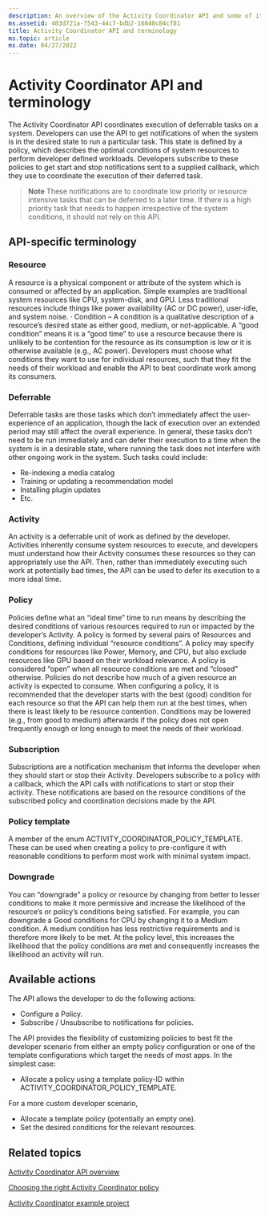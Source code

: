 ```yaml
---
description: An overview of the Activity Coordinator API and some of its common terms.
ms.assetid: 483d721a-7543-44c7-bdb2-16848c84cf81
title: Activity Coordinator API and terminology
ms.topic: article
ms.date: 04/27/2022
---
```


# Activity Coordinator API and terminology

The Activity Coordinator API coordinates execution of deferrable tasks on a system. Developers can use the API to get notifications of when the system is in the desired state to run a particular task. This state is defined by a policy, which describes the optimal conditions of system resources to perform developer defined workloads. Developers subscribe to these policies to get start and stop notifications sent to a supplied callback, which they use to coordinate the execution of their deferred task.

>**Note** These notifications are to coordinate low priority or resource intensive tasks that can be deferred to a later time. If there is a high priority task that needs to happen irrespective of the system conditions, it should not rely on this API.

## API-specific terminology

### Resource

A resource is a physical component or attribute of the system which is consumed or affected by an application. Simple examples are traditional system resources like CPU, system-disk, and GPU. Less traditional resources include things like power availability (AC or DC power), user-idle, and system noise. · Condition – A condition is a qualitative description of a resource’s desired state as either good, medium, or not-applicable. A “good condition” means it is a “good time” to use a resource because there is unlikely to be contention for the resource as its consumption is low or it is otherwise available (e.g., AC power). Developers must choose what conditions they want to use for individual resources, such that they fit the needs of their workload and enable the API to best coordinate work among its consumers.

### Deferrable

Deferrable tasks are those tasks which don’t immediately affect the user-experience of an application, though the lack of execution over an extended period may still affect the overall experience. In general, these tasks don’t need to be run immediately and can defer their execution to a time when the system is in a desirable state, where running the task does not interfere with other ongoing work in the system. Such tasks could include:

- Re-indexing a media catalog
- Training or updating a recommendation model
- Installing plugin updates
- Etc.

### Activity

An activity is a deferrable unit of work as defined by the developer. Activities inherently consume system resources to execute, and developers must understand how their Activity consumes these resources so they can appropriately use the API. Then, rather than immediately executing such work at potentially bad times, the API can be used to defer its execution to a more ideal time.

### Policy

Policies define what an “ideal time” time to run means by describing the desired conditions of various resources required to run or impacted by the developer’s Activity. A policy is formed by several pairs of Resources and Conditions, defining individual “resource conditions”. A policy may specify conditions for resources like Power, Memory, and CPU, but also exclude resources like GPU based on their workload relevance. A policy is considered “open” when all resource conditions are met and “closed” otherwise. Policies do not describe how much of a given resource an activity is expected to consume. When configuring a policy, it is recommended that the developer starts with the best (good) condition for each resource so that the API can help them run at the best times, when there is least likely to be resource contention. Conditions may be lowered (e.g., from good to medium) afterwards if the policy does not open frequently enough or long enough to meet the needs of their workload.

### Subscription

Subscriptions are a notification mechanism that informs the developer when they should start or stop their Activity. Developers subscribe to a policy with a callback, which the API calls with notifications to start or stop their activity. These notifications are based on the resource conditions of the subscribed policy and coordination decisions made by the API.

### Policy template

A member of the enum ACTIVITY_COORDINATOR_POLICY_TEMPLATE. These can be used when creating a policy to pre-configure it with reasonable conditions to perform most work with minimal system impact.

### Downgrade

You can “downgrade” a policy or resource by changing from better to lesser conditions to make it more permissive and increase the likelihood of the resource’s or policy’s conditions being satisfied. For example, you can downgrade a Good conditions for CPU by changing it to a Medium condition. A medium condition has less restrictive requirements and is therefore more likely to be met. At the policy level, this increases the likelihood that the policy conditions are met and consequently increases the likelihood an activity will run.

## Available actions

The API allows the developer to do the following actions:

- Configure a Policy.
- Subscribe / Unsubscribe to notifications for policies.

The API provides the flexibility of customizing policies to best fit the developer scenario from either an empty policy configuration or one of the template configurations which target the needs of most apps. In the simplest case:

- Allocate a policy using a template policy-ID within ACTIVITY_COORDINATOR_POLICY_TEMPLATE.

For a more custom developer scenario,

- Allocate a template policy (potentially an empty one).
- Set the desired conditions for the relevant resources.

## Related topics

[Activity Coordinator API overview](activity-coordinator-api-overview.md)

[Choosing the right Activity Coordinator policy](choosing-the-right-activity-coordinator-policy.md)

[Activity Coordinator example project](activity-coordinator-example-project.md)
